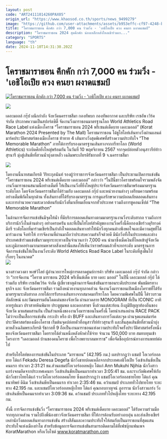 ```yaml
---
layout: post
code: "ART24111014260PAX05"
origin_url: "https://www.khaosod.co.th/sports/news_9499279"
image: "https://github.com/user-attachments/assets/b953effc-cf97-4248-bd21-db421fddadff"
title: "โคราชมาราธอน คึกคัก กว่า 7,000 คน ร่วมวิ่ง - 'เอธิโอเปีย ควง คนยา ผงาดแชมป์"
description: "โคราชมาราธอน 2024 สุดคึกคัก น่องเหล็กหลั่งไหลเข้าร่วมงา..."
category: "SPORTS"
language: "th"
date: 2024-11-10T14:31:30.202Z
---
```


# โคราชมาราธอน คึกคัก กว่า 7,000 คน ร่วมวิ่ง - 'เอธิโอเปีย ควง คนยา ผงาดแชมป์

[![โคราชมาราธอน คึกคัก กว่า 7,000 คน ร่วมวิ่ง - 'เอธิโอเปีย ควง คนยา ผงาดแชมป์](https://www.khaosod.co.th/wpapp/uploads/2024/11/bnhr.jpg "โคราชมาราธอน คึกคัก กว่า 7,000 คน ร่วมวิ่ง - 'เอธิโอเปีย ควง คนยา ผงาดแชมป์")](https://www.khaosod.co.th/wpapp/uploads/2024/11/bnhr.jpg)

![](https://www.khaosod.co.th/wpapp/uploads/2024/11/S__606093324.jpg)

เดอะมอลล์ กรุ๊ป ผนึกกำลัง จังหวัดนครราชสีมา กองทัพบก กองทัพอากาศ และบริษัท เรซอัพ เวิร์ค จำกัด ประกาศความเป็นสปอร์ตซิตี้ จัดงานวิ่งมาราธอนมาตรฐานโลก World Athletics Road Race Label แห่งเมืองโคราช “โคราชมาราธอน 2024 พรีเซนต์เต็ดบาย เดอะมอลล์” (Korat Marathon 2024 Presented by The Mall) โคราชมาราธอน ได้ชูไฮไลท์เส้นทางวิ่งผ่านแลนด์มาร์คประวัติศาสตร์ของเมืองโคราช ท้าทาย 4 เส้นทางวิ่งสุดพิเศษที่สร้างความประทับใจ “The Memorable Marathon” ภายใต้การรับรองมาตรฐานเส้นทางจากกรีฑาโลก (World Athletics) ระเบิดศึกยิ่งใหญ่พร้อมกัน ในวันที่ 10 พฤศจิกายน 2567 จากจุดปล่อยตัวอนุสาวรีย์ท้าวสุรนารี มุ่งสู่เส้นชัยที่สวนน้ำบุ่งตาหลั่ว เฉลิมพระเกียรติรัชกาลที่ 9 จ.นครราชสีมา

![](https://www.khaosod.co.th/wpapp/uploads/2024/11/S__606093332.jpg)

โดยงานนี้นายสมเกียรติ วิริยะกุลนันท์ รองผู้ว่าราชการจังหวัดนครราชสีมา เป็นประธานเปิดการแข่งขัน “โคราชมาราธอน 2024 พรีเซนต์เต็ดบาย เดอะมอลล์” กล่าวว่า “ในปีนี้ชาวโคราชพร้อมใจรวมพลังจัดงานวิ่งมาราธอนสนามนี้อย่างเต็มที่ ให้เป็นงานวิ่งที่ยิ่งใหญ่ประจำจังหวัดนครราชสีมาพร้อมมาตรฐานระดับโลก โดยจังหวัดนครราชสีมาได้ร่วมกับ เดอะมอลล์ กรุ๊ป และหน่วยงานต่างๆ เตรียมความพร้อมอย่างเต็มพิกัดในทุกด้าน ทั้งเส้นทางที่ได้รับรองมาตรฐาน การดูแลรักษาความปลอดภัยตลอดเส้นทางและการอำนวยความสะดวกต้อนรับนักวิ่งที่มาเยี่ยมเยือนจากทั่วประเทศ รวมถึงการชูคอนเซ็ปต์ “The Memorable Marathon”

ในด้านการจัดการแข่งขันมีจุดให้น้ำ ที่มีบริการตลอดเส้นทางตามมาตรฐานงานวิ่งระดับสากล รวมถึงการบริการนักวิ่งในด้านต่างๆ อย่างครบครัน และที่เป็นไฮไลท์สำคัญของงานวิ่งครั้งนี้คือกองเชียร์วงดุริยางค์ดีกรี ระดับโลกที่มาร่วมเชียร์เป็นกำลังใจตลอดเส้นทางทำให้นักวิ่งทุกคนต่างพึงพอใจและมีความสุขที่ได้มาร่วมงาน จึงทำให้ การจัดงานที่ผ่านมาถือว่าประสบความสำเร็จด้วยดี มีนักวิ่งทั้งในประเทศและต่างประเทศเข้าร่วมแข่งขันรวมทุกระยะทางเป็นจำนวนกว่า 7,000 คน นำมาซึ่งเม็ดเงินที่ไหลเข้าสู่จังหวัดและภูมิภาคอย่างมากมายมหาศาลสิ่งเหล่านี้แสดงให้เห็นว่าเราพร้อมแล้วที่จะยกระดับ มาตรฐานการจัดการแข่งขันให้เป็นงานวิ่งระดับ World Athletics Road Race Label ในระดับที่สูงขึ้นไปเรื่อยๆ ในอนาคต”  
![](https://www.khaosod.co.th/wpapp/uploads/2024/11/S__606093326.jpg)

นางสาวดวงตา พงษ์วิไลย์ ผู้อำนวยการใหญ่การตลาดศูนย์การค้า บริษัท เดอะมอลล์ กรุ๊ป จำกัด กล่าวว่า “การจัดงาน “โคราช มาราธอน 2024 พรีเซ็นต์เต็ด บาย เดอะ มอลล์” ในปีนี้ เดอะมอลล์ กรุ๊ป ได้ร่วมกับ บริษัท เรซอัพเวิร์ค จำกัด ผู้เชี่ยวชาญด้านการจัดแข่งขันมาราธอนระดับประเทศ พันธมิตรทางธุรกิจ และ จังหวัดนครราชสีมา รวมถึงหน่วยงานทุกภาคส่วน จัดงานวิ่งมาราธอนเปิดเมืองโคราชที่ได้รับมาตรฐานระดับสากล ภายใต้การรับรองเส้นทางจากสมาคมกรีฑาโลก โดยความพิเศษในปีนี้ ได้รวบรวมอัตลักษณ์ และวัฒนธรรมอันโดดเด่นของจังหวัด ผ่านลวดลาย MONOGRAM ที่เป็น ICONIC อาทิ ลายรูปแมว ปราสาทหินพิมาย ประตูชุมพล และดอกสาธร ซึ่งล้วนแต่สะท้อน ถึงภูมิปัญญาท้องถิ่นของจังหวัด มาผสมผสานกัน เป็นส่วนหนึ่งของงานวิ่งมาราธอนในครั้งนี้ โดยนำเสนอผ่าน RACE PACK ไม่ว่าจะเป็นเสื้อการแข่งขัน กระเป๋า หรือ ผ้า BUFF และเส้นทางการวิ่งแต่ละจุด ผ่านจุดแลนด์มาร์คประวัติศาสตร์ของเมืองโคราช เริ่มต้นจุดปล่อยตัวที่อนุสาวรีย์ท้าวสุรนารี และสิ้นสุดเส้นชัยที่สวนน้ำบุ่งตาหลั่วเฉลิมพระเกียรติ รัชกาลที่ 9 ถือเป็นงานมาราธอนแห่งความประทับใจครั้งประวัติศาสตร์ครั้งหนึ่งของจังหวัดนครราชสีมา โดยรายได้ส่วนหนึ่งหลังหักค่าใช้จ่าย จำนวน 150,000 บาท สมทบทุนเข้าโครงการ “เดอะมอลล์ บ้านของคนโคราช เพื่อโรงพยาบาลมหาราช” เพื่อจัดซื้ออุปกรณ์ทางการแพทย์ต่อไป

สำหรับไฮไลท์ของการแข่งขันในประเภท “มาราธอน” (42.195 กม.) ผลปรากฏว่า แชมป์ โอเวอร์ออลชาย ได้แก่ Fekadu Deresa Degefa นักวิ่งชายปอดเหล็กจากประเทศเอธิโอเปีย วิ่งเข้าเส้นชัยเป็นคนแรก ทำเวลา 2:31:21 ชม.ส่วนแชมป์โอเวอร์ออลหญิง ได้แก่ Ann Mukuhi Njihia นักวิ่งสาวแกร่งจอมอึดจากประเทศเคนยา วิ่งเข้าเส้นชัยเป็นคนแรกทำเวลา 3:05:41 ชม. และรางวัลพิเศษให้กับนักวิ่งชาวไทยได้แก่ รางวัลโอเวอร์ออลคนไทย ซึ่งผลปรากฏว่า แชมป์โอเวอร์ออลชายไทย ได้แก่ คุณธนาทิพย์ ดีฉิม วิ่งเข้าเส้นชัยเป็นคนแรก ทำเวลา 2:35:46 ชม. คว้าแชมป์ ประเภททั่วไปชายไทย ระยะทาง 42.195 กม. และแชมป์โอเวอร์ออลหญิงไทย ได้แก่ คุณกอบกาญจน์ ภูอาราม นักวิ่งสาวแกร่ง วิ่งเข้าเส้นชัยเป็นคนแรกทำเวลา 3:09:36 ชม. คว้าแชมป์ ประเภททั่วไปหญิงไทย ระยะทาง 42.195 กม.

ทั้งนี้ การจัดการแข่งขันวิ่ง “โคราชมาราธอน 2024 พรีเซนต์เต็ดบาย เดอะมอลล์” ได้รับความร่วมมือจากทุกภาคส่วน รวมไปถึงพี่น้องชาวจังหวัดนครราชสีมา ที่ให้การต้อนรับอย่างอบอุ่น และส่งเสียงเชียร์เหล่านักวิ่งตลอดเส้นทางการแข่งขัน สร้างสีสันและความประทับใจให้สมกับเป็นมาราธอนที่สุดแสนประทับใจแห่งเมืองย่าโม สำหรับข้อมูลการจัดการแข่งขันสามารถติดตามได้ที่เฟซบุ๊กแฟนเพจ KoratMarathon หรือเว็บไซต์ www.koratmarathon.com